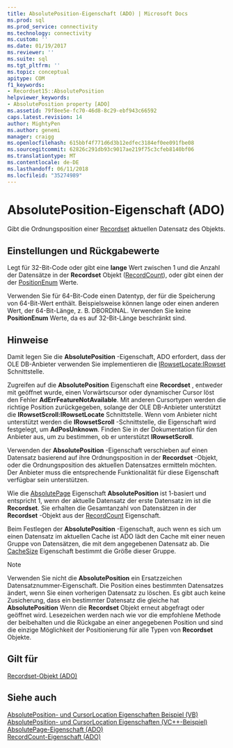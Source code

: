 ```yaml
---
title: AbsolutePosition-Eigenschaft (ADO) | Microsoft Docs
ms.prod: sql
ms.prod_service: connectivity
ms.technology: connectivity
ms.custom: ''
ms.date: 01/19/2017
ms.reviewer: ''
ms.suite: sql
ms.tgt_pltfrm: ''
ms.topic: conceptual
apitype: COM
f1_keywords:
- Recordset15::AbsolutePosition
helpviewer_keywords:
- AbsolutePosition property [ADO]
ms.assetid: 79f8ee5e-fc70-46d8-8c29-ebf943c66592
caps.latest.revision: 14
author: MightyPen
ms.author: genemi
manager: craigg
ms.openlocfilehash: 615bbf4f771d6d3b12edfec3184ef0ee091fbe08
ms.sourcegitcommit: 62826c291db93c9017ae219f75c3cfeb8140bf06
ms.translationtype: MT
ms.contentlocale: de-DE
ms.lasthandoff: 06/11/2018
ms.locfileid: "35274989"
---
```

# <a name="absoluteposition-property-ado"></a>AbsolutePosition-Eigenschaft (ADO)
Gibt die Ordnungsposition einer [Recordset](../../../ado/reference/ado-api/recordset-object-ado.md) aktuellen Datensatz des Objekts.  
  
## <a name="settings-and-return-values"></a>Einstellungen und Rückgabewerte  
 Legt für 32-Bit-Code oder gibt eine **lange** Wert zwischen 1 und die Anzahl der Datensätze in der **Recordset** Objekt ([RecordCount](../../../ado/reference/ado-api/recordcount-property-ado.md)), oder gibt einen der der [ PositionEnum](../../../ado/reference/ado-api/positionenum.md) Werte.  
  
 Verwenden Sie für 64-Bit-Code einen Datentyp, der für die Speicherung von 64-Bit-Wert enthält. Beispielsweise können lange oder einen anderen Wert, der 64-Bit-Länge, z. B. DBORDINAL. Verwenden Sie keine **PositionEnum** Werte, da es auf 32-Bit-Länge beschränkt sind.  
  
## <a name="remarks"></a>Hinweise  
 Damit legen Sie die **AbsolutePosition** -Eigenschaft, ADO erfordert, dass der OLE DB-Anbieter verwenden Sie implementieren die [IRowsetLocate:IRowset](https://msdn.microsoft.com/library/windows/desktop/ms721190.aspx) Schnittstelle.  
  
 Zugreifen auf die **AbsolutePosition** Eigenschaft eine **Recordset** , entweder mit geöffnet wurde, einen Vorwärtscursor oder dynamischer Cursor löst den Fehler **AdErrFeatureNotAvailable**. Mit anderen Cursortypen werden die richtige Position zurückgegeben, solange der OLE DB-Anbieter unterstützt die **IRowsetScroll:IRowsetLocate** Schnittstelle. Wenn vom Anbieter nicht unterstützt werden die **IRowsetScroll** -Schnittstelle, die Eigenschaft wird festgelegt, um **AdPosUnknown**. Finden Sie in der Dokumentation für den Anbieter aus, um zu bestimmen, ob er unterstützt **IRowsetScroll**.  
  
 Verwenden der **AbsolutePosition** -Eigenschaft verschieben auf einen Datensatz basierend auf ihre Ordnungsposition in der **Recordset** -Objekt, oder die Ordnungsposition des aktuellen Datensatzes ermitteln möchten. Der Anbieter muss die entsprechende Funktionalität für diese Eigenschaft verfügbar sein unterstützen.  
  
 Wie die [AbsolutePage](../../../ado/reference/ado-api/absolutepage-property-ado.md) Eigenschaft **AbsolutePosition** ist 1-basiert und entspricht 1, wenn der aktuelle Datensatz der erste Datensatz im ist die **Recordset**. Sie erhalten die Gesamtanzahl von Datensätzen in der **Recordset** -Objekt aus der [RecordCount](../../../ado/reference/ado-api/recordcount-property-ado.md) Eigenschaft.  
  
 Beim Festlegen der **AbsolutePosition** -Eigenschaft, auch wenn es sich um einen Datensatz im aktuellen Cache ist ADO lädt den Cache mit einer neuen Gruppe von Datensätzen, die mit dem angegebenen Datensatz ab. Die [CacheSize](../../../ado/reference/ado-api/cachesize-property-ado.md) Eigenschaft bestimmt die Größe dieser Gruppe.  
  
> [!NOTE]
>  Verwenden Sie nicht die **AbsolutePosition** ein Ersatzzeichen Datensatznummer-Eigenschaft. Die Position eines bestimmten Datensatzes ändert, wenn Sie einen vorherigen Datensatz zu löschen. Es gibt auch keine Zusicherung, dass ein bestimmter Datensatz die gleiche hat **AbsolutePosition** Wenn die **Recordset** Objekt erneut abgefragt oder geöffnet wird. Lesezeichen werden nach wie vor die empfohlene Methode der beibehalten und die Rückgabe an einer angegebenen Position und sind die einzige Möglichkeit der Positionierung für alle Typen von **Recordset** Objekte.  
  
## <a name="applies-to"></a>Gilt für  
 [Recordset-Objekt (ADO)](../../../ado/reference/ado-api/recordset-object-ado.md)  
  
## <a name="see-also"></a>Siehe auch  
 [AbsolutePosition- und CursorLocation Eigenschaften Beispiel (VB)](../../../ado/reference/ado-api/absoluteposition-and-cursorlocation-properties-example-vb.md)   
 [AbsolutePosition- und CursorLocation Eigenschaften (VC++-Beispiel)](../../../ado/reference/ado-api/absoluteposition-and-cursorlocation-properties-example-vc.md)   
 [AbsolutePage-Eigenschaft (ADO)](../../../ado/reference/ado-api/absolutepage-property-ado.md)   
 [RecordCount-Eigenschaft (ADO)](../../../ado/reference/ado-api/recordcount-property-ado.md)
